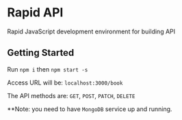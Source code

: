 # Rapid API

Rapid JavaScript development environment for building API

## Getting Started

Run `npm i` then `npm start -s`

Access URL will be: `localhost:3000/book`

The API methods are: `GET`, `POST`, `PATCH`, `DELETE`

**Note: you need to have `MongoDB` service up and running.